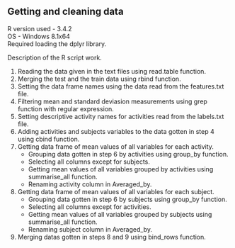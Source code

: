 ## Getting and cleaning data

R version used - 3.4.2<br/>
OS - Windows 8.1x64<br/>
Required loading the dplyr library.

Description of the R script work.
1. Reading the data given in the text files using read.table function.
2. Merging the test and the train data using rbind function.
3. Setting the data frame names using the data read from the features.txt file.
4. Filtering mean and standard deviasion measurements using grep function with regular expression.
5. Setting descriptive activity names for activities read from the labels.txt file.
6. Adding activities and subjects variables to the data gotten in step 4 using cbind function.
7. Getting data frame of mean values of all variables for each activity.
	* Grouping data gotten in step 6 by activities using group_by function.
	* Selecting all columns except for subjects.
	* Getting mean values of all variables grouped by activities using summarise_all function.
	* Renaming activity column in Averaged_by.
8. Getting data frame of mean values of all variables for each subject.
	* Grouping data gotten in step 6 by subjects using group_by function.
	* Selecting all columns except for activities.
	* Getting mean values of all variables grouped by subjects using summarise_all function.
	* Renaming subject column in Averaged_by.
9. Merging datas gotten in steps 8 and 9 using bind_rows function.